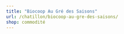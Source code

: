 ```yaml
---
title: "Biocoop Au Gré des Saisons"
url: /chatillon/biocoop-au-gre-des-saisons/
shop: commodité
---
```

